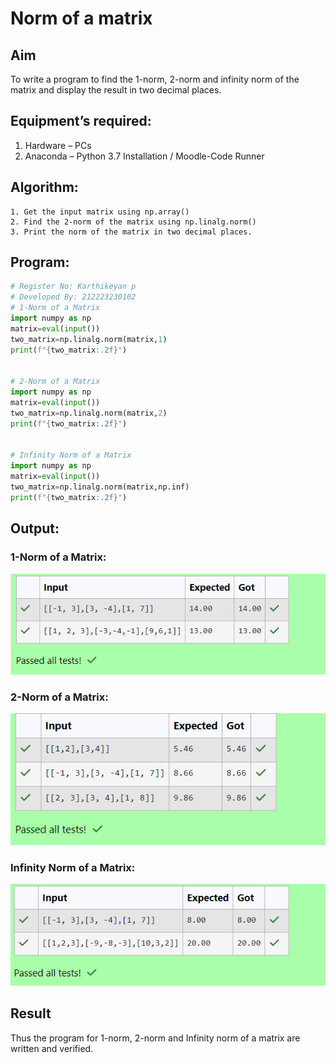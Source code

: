 # Norm of a matrix
## Aim
To write a program to find the 1-norm, 2-norm and infinity norm of the matrix and display the result in two decimal places.
## Equipment’s required:
1.	Hardware – PCs
2.	Anaconda – Python 3.7 Installation / Moodle-Code Runner
## Algorithm:
	1. Get the input matrix using np.array()   
    2. Find the 2-norm of the matrix using np.linalg.norm()
	3. Print the norm of the matrix in two decimal places.
## Program:
```Python
# Register No: Karthikeyan p
# Developed By: 212223230102
# 1-Norm of a Matrix
import numpy as np
matrix=eval(input())
two_matrix=np.linalg.norm(matrix,1)
print(f"{two_matrix:.2f}")


# 2-Norm of a Matrix
import numpy as np
matrix=eval(input())
two_matrix=np.linalg.norm(matrix,2)
print(f"{two_matrix:.2f}")


# Infinity Norm of a Matrix
import numpy as np
matrix=eval(input())
two_matrix=np.linalg.norm(matrix,np.inf)
print(f"{two_matrix:.2f}")

```
## Output:
### 1-Norm of a Matrix:
![output1](output1.png)

### 2-Norm of a Matrix:
![output2](output2.png)

### Infinity Norm of a Matrix:
![output3](output3.png)


## Result
Thus the program for 1-norm, 2-norm and Infinity norm of a matrix are written and verified.
